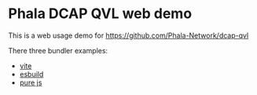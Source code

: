 # Phala DCAP QVL web demo

This is a web usage demo for https://github.com/Phala-Network/dcap-qvl

There three bundler examples:
- [vite](./vite)
- [esbuild](./esbuild)
- [pure js](./pure-js)
